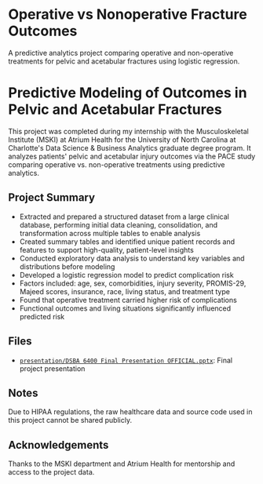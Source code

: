 # Operative vs Nonoperative Fracture Outcomes
A predictive analytics project comparing operative and non-operative treatments for pelvic and acetabular fractures using logistic regression.

# Predictive Modeling of Outcomes in Pelvic and Acetabular Fractures

This project was completed during my internship with the Musculoskeletal Institute (MSKI) at Atrium Health for the University of North Carolina at Charlotte's Data Science & Business Analytics graduate degree program. It analyzes patients' pelvic and acetabular injury outcomes via the PACE study comparing operative vs. non-operative treatments using predictive analytics.

## Project Summary

- Extracted and prepared a structured dataset from a large clinical database, performing initial data cleaning, consolidation, and transformation across multiple tables to enable analysis
- Created summary tables and identified unique patient records and features to support high-quality, patient-level insights
- Conducted exploratory data analysis to understand key variables and distributions before modeling
- Developed a logistic regression model to predict complication risk
- Factors included: age, sex, comorbidities, injury severity, PROMIS-29, Majeed scores, insurance, race, living status, and treatment type
- Found that operative treatment carried higher risk of complications
- Functional outcomes and living situations significantly influenced predicted risk

## Files

- [`presentation/DSBA 6400 Final Presentation OFFICIAL.pptx`](./presentation/DSBA%206400%20Final%20Presentation%20OFFICIAL.pptx): Final project presentation

## Notes

Due to HIPAA regulations, the raw healthcare data and source code used in this project cannot be shared publicly.

## Acknowledgements

Thanks to the MSKI department and Atrium Health for mentorship and access to the project data.
